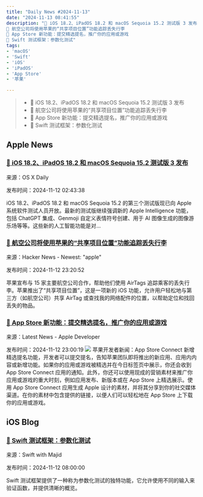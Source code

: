 ```yaml
---
title: "Daily News #2024-11-13"
date: "2024-11-13 08:41:55"
description: "🌟 iOS 18.2、iPadOS 18.2 和 macOS Sequoia 15.2 测试版 3 发布
🌟 航空公司将使用苹果的“共享项目位置”功能追踪丢失行李
🎉 App Store 新功能：提交精选提名，推广你的应用或游戏
🌟 Swift 测试框架：参数化测试"
tags: 
- 'macOS'
- 'Swift'
- 'iOS'
- 'iPadOS'
- 'App Store'
- '苹果'

---
```


> - 🌟 iOS 18.2、iPadOS 18.2 和 macOS Sequoia 15.2 测试版 3 发布
> - 🌟 航空公司将使用苹果的“共享项目位置”功能追踪丢失行李
> - 🎉 App Store 新功能：提交精选提名，推广你的应用或游戏
> - 🌟 Swift 测试框架：参数化测试

## Apple News

### [🌟 iOS 18.2、iPadOS 18.2 和 macOS Sequoia 15.2 测试版 3 发布](https://osxdaily.com/2024/11/11/beta-3-of-ios-18-2-ipados-18-2-macos-sequoia-15-2-available-for-testing/)

来源：OS X Daily

发布时间：2024-11-12 02:43:38

iOS 18.2、iPadOS 18.2 和 macOS Sequoia 15.2 的第三个测试版现已向 Apple 系统软件测试人员开放。最新的测试版继续强调新的 Apple Intelligence 功能，包括 ChatGPT 集成、Genmoji 自定义表情符号创建、用于 AI 图像生成的图像游乐场等等。这些新的人工智能功能是对...

### [🌟 航空公司将使用苹果的“共享项目位置”功能追踪丢失行李](https://in.mashable.com/tech/85053/airlines-will-soon-use-apples-share-item-location-to-track-misplaced-luggage)

来源：Hacker News - Newest: "apple"

发布时间：2024-11-12 23:20:52

苹果宣布与 15 家主要航空公司合作，帮助他们使用 AirTags 追踪乘客的丢失行李。苹果推出了“共享项目位置”，这是一项新的 iOS 功能，允许用户轻松地与第三方（如航空公司）共享 AirTag 或查找我的网络配件的位置，以帮助定位和找回丢失的物品。

### [🎉 App Store 新功能：提交精选提名，推广你的应用或游戏](https://developer.apple.com/news/?id=nx3eotat)

来源：Latest News - Apple Developer

发布时间：2024-11-12 23:00:19
![](https://devimages-cdn.apple.com/wwdc-services/articles/images/B050D898-AB7F-47BE-ACF4-61EBB0E3288F/2048.jpeg)
苹果开发者新闻：App Store Connect 新增精选提名功能，开发者可以提交提名，告知苹果团队即将推出的新应用、应用内内容或新增功能。如果你的应用或游戏被精选并在今日标签页中展示，你还会收到 App Store Connect 应用的通知。此外，你还可以使用现成的营销素材来推广你应用或游戏的重大时刻，例如应用发布、新版本或在 App Store 上精选展示。使用 App Store Connect 应用生成 Apple 设计的素材，并将其分享到你的社交媒体渠道。在你的素材中包含提供的链接，以便人们可以轻松地在 App Store 上下载你的应用或游戏。

## iOS Blog

### [🌟 Swift 测试框架：参数化测试](https://swiftwithmajid.com/2024/11/12/introducing-swift-testing-parameterized-tests/)

来源：Swift with Majid

发布时间：2024-11-12 08:00:00

Swift 测试框架提供了一种称为参数化测试的独特功能，它允许使用不同的输入来验证函数，并提供清晰的概览。
